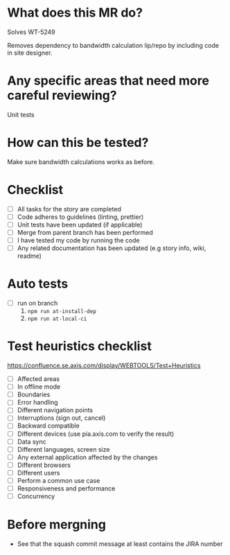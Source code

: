 # What does this MR do?

Solves WT-5249

Removes dependency to bandwidth calculation lip/repo by including code in site designer.

# Any specific areas that need more careful reviewing?

Unit tests

# How can this be tested?

Make sure bandwidth calculations works as before.

# Checklist

- [ ] All tasks for the story are completed
- [ ] Code adheres to guidelines (linting, prettier)
- [ ] Unit tests have been updated (if applicable)
- [ ] Merge from parent branch has been performed
- [ ] I have tested my code by running the code
- [ ] Any related documentation has been updated (e.g story info, wiki, readme)

# Auto tests

- [ ] run on branch
  1.  `npm run at-install-dep`
  2.  `npm run at-local-ci`

# Test heuristics checklist

https://confluence.se.axis.com/display/WEBTOOLS/Test+Heuristics

- [ ] Affected areas
- [ ] In offline mode
- [ ] Boundaries
- [ ] Error handling
- [ ] Different navigation points
- [ ] Interruptions (sign out, cancel)
- [ ] Backward compatible
- [ ] Different devices (use pia.axis.com to verify the result)
- [ ] Data sync
- [ ] Different languages, screen size
- [ ] Any external application affected by the changes
- [ ] Different browsers
- [ ] Different users
- [ ] Perform a common use case
- [ ] Responsiveness and performance
- [ ] Concurrency

# Before mergning

- See that the squash commit message at least contains the JIRA number
